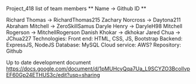 Project_418
list of team members
** Name -> Github ID **

Richard Thomas -> RichardThomas215
Zachary Norcross -> Daytona211
Abraham Mitchell -> ZeroSkillSamus
Daryle Henry -> DaryleH98
Mitchell Rogerson -> MitchellRogerson
Danish Khokar -> dkhokar
Jared Chua -> JChua227
Technologies:
Front end: HTML, CSS, JS, Bootstrap 
Backend: ExpressJS, NodeJS 
Database: MySQL 
Cloud service: AWS? 
Repository: Github 

Up to date development document
https://docs.google.com/document/d/1pMUHcyQqa7Ua_L9SCYZO3BcoIlvpEF60Gp24ETHUS3c/edit?usp=sharing
